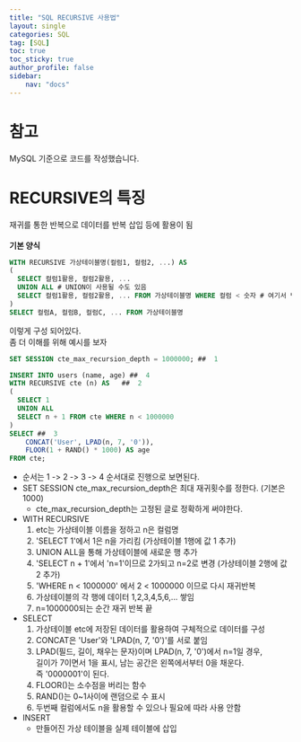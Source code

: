 ```yaml
---
title: "SQL RECURSIVE 사용법"
layout: single
categories: SQL
tag: [SQL]
toc: true
toc_sticky: true
author_profile: false
sidebar:
    nav: "docs"
---
```

# 참고
MySQL 기준으로 코드를 작성했습니다.

# RECURSIVE의 특징
재귀를 통한 반복으로 데이터를 반복 삽입 등에 활용이 됨  
<br/>
**기본 양식**
```sql
WITH RECURSIVE 가상테이블명(컬럼1, 컬럼2, ...) AS
(
  SELECT 컬럼1활용, 컬럼2활용, ...
  UNION ALL # UNION이 사용될 수도 있음
  SELECT 컬럼1활용, 컬럼2활용, ... FROM 가상테이블명 WHERE 컬럼 < 숫자 # 여기서 반복 멈추는 조건
)
SELECT 컬럼A, 컬럼B, 컬럼C, ... FROM 가상테이블명
```
이렇게 구성 되어있다.  
좀 더 이해를 위해 예시를 보자  
```sql
SET SESSION cte_max_recursion_depth = 1000000; ##  1

INSERT INTO users (name, age) ##  4
WITH RECURSIVE cte (n) AS   ##  2
(
  SELECT 1
  UNION ALL
  SELECT n + 1 FROM cte WHERE n < 1000000
)
SELECT ##  3
    CONCAT('User', LPAD(n, 7, '0')),
    FLOOR(1 + RAND() * 1000) AS age
FROM cte;
```
* 순서는 1 -> 2 -> 3 -> 4 순서대로 진행으로 보면된다.  
* SET SESSION cte_max_recursion_depth은 최대 재귀횟수를 정한다. (기본은 1000)
  * cte_max_recursion_depth는 고정된 글로 정확하게 써야한다.
* WITH RECURSIVE
  1. etc는 가상테이블 이름을 정하고 n은 컬럼명
  2. 'SELECT 1'에서 1은 n을 가리킴 (가상테이블 1행에 값 1 추가)
  3. UNION ALL을 통해 가상테이블에 새로운 행 추가
  4. 'SELECT n + 1'에서 'n=1'이므로 2가되고 n=2로 변경 (가상테이블 2행에 값 2 추가)
  5. 'WHERE n < 1000000' 에서 2 < 1000000 이므로 다시 재귀반복
  6. 가상테이블의 각 행에 데이터 1,2,3,4,5,6,... 쌓임
  7. n=1000000되는 순간 재귀 반복 끝
* SELECT
  1. 가상테이블 etc에 저장된 데이터를 활용하여 구체적으로 데이터를 구성
  2. CONCAT은 'User'와 'LPAD(n, 7, '0')'를 서로 붙임
  3. LPAD(필드, 길이, 채우는 문자)이며 LPAD(n, 7, '0')에서 n=1일 경우,  
길이가 7이면서 1을 표시, 남는 공간은 왼쪽에서부터 0을 채운다.  
즉 '0000001'이 된다.
  5. FLOOR()는 소수점을 버리는 함수
  6. RAND()는 0~1사이에 랜덤으로 수 표시
  7. 두번째 컬럼에서도 n을 활용할 수 있으나 필요에 따라 사용 안함
* INSERT
  * 만들어진 가상 테이블을 실제 테이블에 삽입
